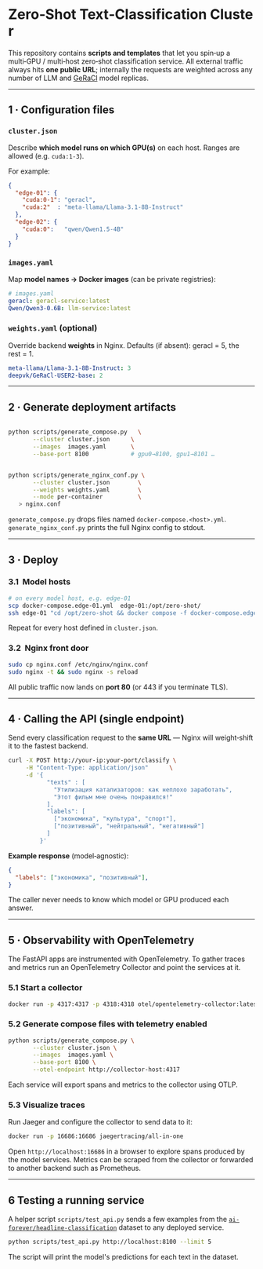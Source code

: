 # Zero‑Shot Text‑Classification Cluster

This repository contains **scripts and templates** that let you spin‑up a multi‑GPU / multi‑host zero‑shot classification service.
All external traffic always hits **one public URL**; internally the requests are weighted across any number of LLM and [GeRaCl](https://huggingface.co/deepvk/GeRaCl-USER2-base) model replicas.

---

## 1 · Configuration files

### `cluster.json`

Describe **which model runs on which GPU(s)** on each host.
Ranges are allowed (e.g. `cuda:1-3`).

For example:

```json
{
  "edge-01": {
    "cuda:0-1": "geracl",
    "cuda:2"  : "meta-llama/Llama-3.1-8B-Instruct"
  },
  "edge-02": {
    "cuda:0":   "qwen/Qwen1.5-4B"
  }
}
```

### `images.yaml`

Map **model names → Docker images** (can be private registries):

```yaml
# images.yaml
geracl: geracl-service:latest
Qwen/Qwen3-0.6B: llm-service:latest
```

### `weights.yaml` (optional)

Override backend **weights** in Nginx.
Defaults (if absent): geracl = 5, the rest = 1.

```yaml
meta-llama/Llama-3.1-8B-Instruct: 3
deepvk/GeRaCl-USER2-base: 2
```

---

## 2 · Generate deployment artifacts

```bash

python scripts/generate_compose.py   \
       --cluster cluster.json      \
       --images  images.yaml       \
       --base-port 8100            # gpu0→8100, gpu1→8101 …


python scripts/generate_nginx_conf.py \
       --cluster cluster.json        \
       --weights weights.yaml        \
       --mode per-container          \
   > nginx.conf
```

`generate_compose.py` drops files named `docker-compose.<host>.yml`.
`generate_nginx_conf.py` prints the full Nginx config to stdout.

---

## 3 · Deploy

### 3.1  Model hosts

```bash
# on every model host, e.g. edge‑01
scp docker-compose.edge-01.yml  edge-01:/opt/zero-shot/
ssh edge-01 "cd /opt/zero-shot && docker compose -f docker-compose.edge-01.yml up -d"
```

Repeat for every host defined in `cluster.json`.

### 3.2  Nginx front door

```bash
sudo cp nginx.conf /etc/nginx/nginx.conf
sudo nginx -t && sudo nginx -s reload
```

All public traffic now lands on **port 80** (or 443 if you terminate TLS).

---

## 4 · Calling the API (single endpoint)

Send every classification request to the **same URL** — Nginx will weight‑shift it to the fastest backend.

```bash
curl -X POST http://your-ip:your-port/classify \
     -H "Content-Type: application/json"      \
     -d '{
           "texts" : [
             "Утилизация катализаторов: как неплохо заработать",
             "Этот фильм мне очень понравился!"
           ],
           "labels": [
             ["экономика", "культура", "спорт"],
             ["позитивный", "нейтральный", "негативный"]
           ]
         }'
```

**Example response** (model‑agnostic):

```json
{
  "labels": ["экономика", "позитивный"],
}
```

The caller never needs to know which model or GPU produced each answer.

---

## 5 · Observability with OpenTelemetry

The FastAPI apps are instrumented with OpenTelemetry. To gather traces and metrics
run an OpenTelemetry Collector and point the services at it.

### 5.1  Start a collector

```bash
docker run -p 4317:4317 -p 4318:4318 otel/opentelemetry-collector:latest
```

### 5.2  Generate compose files with telemetry enabled

```bash
python scripts/generate_compose.py \
       --cluster cluster.json \
       --images  images.yaml \
       --base-port 8100 \
       --otel-endpoint http://collector-host:4317
```

Each service will export spans and metrics to the collector using OTLP.

### 5.3  Visualize traces

Run Jaeger and configure the collector to send data to it:

```bash
docker run -p 16686:16686 jaegertracing/all-in-one
```

Open `http://localhost:16686` in a browser to explore spans produced by the model
services. Metrics can be scraped from the collector or forwarded to another
backend such as Prometheus.

---

## 6 Testing a running service

A helper script `scripts/test_api.py` sends a few examples from the
[`ai-forever/headline-classification`](https://huggingface.co/datasets/ai-forever/headline-classification)
dataset to any deployed service.

```bash
python scripts/test_api.py http://localhost:8100 --limit 5
```

The script will print the model's predictions for each text in the dataset.